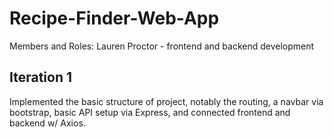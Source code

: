 # Recipe-Finder-Web-App

Members and Roles:
Lauren Proctor - frontend and backend development

## Iteration 1
Implemented the basic structure of project, notably the routing, a navbar via bootstrap, basic API setup via Express, and connected frontend and backend w/ Axios.
